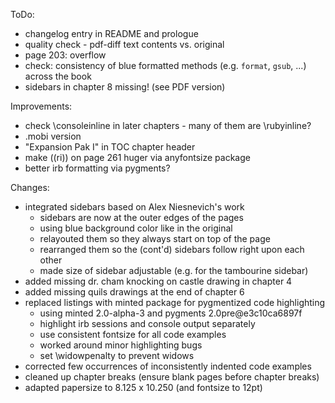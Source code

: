 

ToDo:
 
  * changelog entry in README and prologue
  * quality check - pdf-diff text contents vs. original
  * page 203: overflow
  * check: consistency of blue formatted methods (e.g. `format`, `gsub`, ...) across the book
  * sidebars in chapter 8 missing! (see PDF version)

Improvements:

  * check \consoleinline in later chapters - many of them are \rubyinline?
  * .mobi version
  * "Expansion Pak I" in TOC chapter header
  * make ((ri)) on page 261 huger via anyfontsize package
  * better irb formatting via pygments?


Changes:

  * integrated sidebars based on Alex Niesnevich's work
    - sidebars are now at the outer edges of the pages
    - using blue background color like in the original
    - relayouted them so they always start on top of the page
    - rearranged them so the (cont'd) sidebars follow right upon each other
    - made size of sidebar adjustable (e.g. for the tambourine sidebar)
  * added missing dr. cham knocking on castle drawing in chapter 4
  * added missing quils drawings at the end of chapter 6
  * replaced listings with minted package for pygmentized code highlighting
    - using minted 2.0-alpha-3 and pygments 2.0pre@e3c10ca6897f
    - highlight irb sessions and console output separately
    - use consistent fontsize for all code examples
    - worked around minor highlighting bugs
    - set \widowpenalty to prevent widows
  * corrected few occurrences of inconsistently indented code examples
  * cleaned up chapter breaks (ensure blank pages before chapter breaks) 
  * adapted papersize to 8.125 x 10.250 (and fontsize to 12pt)
